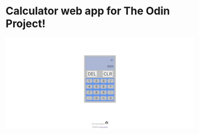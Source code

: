 # Calculator web app for The Odin Project!
![Alt text](./calc_screenshot.png?raw=true "Calculator Screenshot")